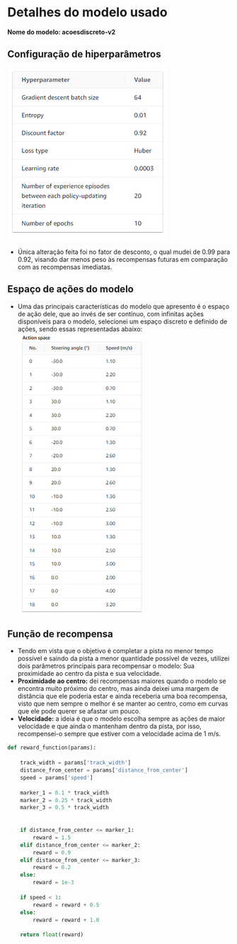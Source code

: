 # Detalhes do modelo usado
**Nome do modelo: acoesdiscreto-v2**

## Configuração de hiperparâmetros

![Hiper](../imgs/hiper.png)

- Única alteração feita foi no fator de desconto, o qual mudei de 0.99 para 0.92, visando dar menos peso às recompensas futuras em comparação com as recompensas imediatas.

## Espaço de ações do modelo

- Uma das principais características do modelo que apresento é o espaço de ação dele, que ao invés de ser contínuo, com infinitas ações disponíveis para o modelo, selecionei um espaço discreto e definido de ações, sendo essas representadas abaixo:
![Ações](../imgs/acoes.png) 

## Função de recompensa

- Tendo em vista que o objetivo é completar a pista no menor tempo possível e saindo da pista a menor quantidade possível de vezes, utilizei dois parâmetros principais para recompensar o modelo: Sua proximidade ao centro da pista e sua velocidade. 
- **Proximidade ao centro:** dei recompensas maiores quando o modelo se encontra muito próximo do centro, mas ainda deixei uma margem de distância que ele poderia estar e ainda receberia uma boa recompensa, visto que nem sempre o melhor é se manter ao centro, como em curvas que ele pode querer se afastar um pouco.
- **Velocidade:** a ideia é que o modelo escolha sempre as ações de maior velocidade e que ainda o mantenham dentro da pista, por isso, recompensei-o sempre que estiver com a velocidade acima de 1 m/s.

```py
def reward_function(params):
    
    track_width = params['track_width']
    distance_from_center = params['distance_from_center']
    speed = params['speed']
    
    marker_1 = 0.1 * track_width
    marker_2 = 0.25 * track_width
    marker_3 = 0.5 * track_width
    
    
    if distance_from_center <= marker_1:
        reward = 1.5
    elif distance_from_center <= marker_2:
        reward = 0.9
    elif distance_from_center <= marker_3:
        reward = 0.2
    else:
        reward = 1e-3
        
    if speed < 1:
        reward = reward + 0.5
    else:
        reward = reward + 1.0
    
    return float(reward)
```